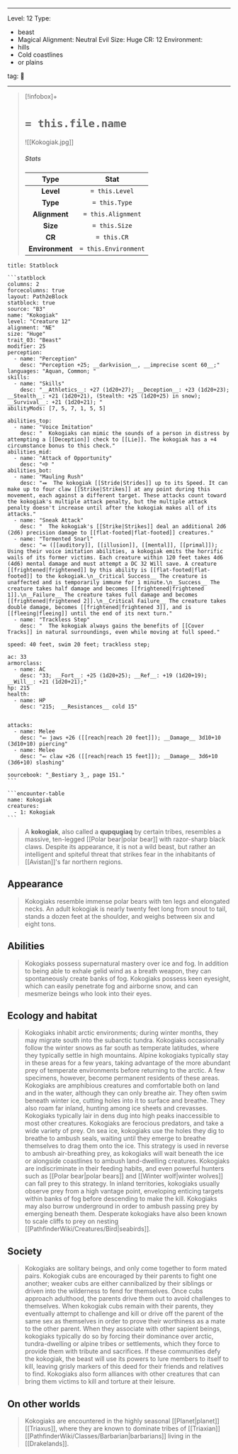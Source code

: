 
---


Level: 12
Type:
- beast
- Magical
Alignment: Neutral Evil
Size: Huge
CR: 12
Environment:
- hills
- Cold coastlines
- or plains


tag: 👹

---

> [!infobox]+
> #  `= this.file.name`
> ![[Kokogiak.jpg]]
> ##### Stats
> Type | Stat |
> :---:|:---:|
> **Level** | `= this.Level` |
> **Type** | `= this.Type` |
> **Alignment** | `= this.Alignment` |
> **Size** | `= this.Size` |
> **CR** | `= this.CR` |
> **Environment** | `= this.Environment` |




````ad-info
title: Statblock

```statblock
columns: 2
forcecolumns: true
layout: Path2eBlock
statblock: true
source: "B3"
name: "Kokogiak"
level: "Creature 12"
alignment: "NE"
size: "Huge"
trait_03: "Beast"
modifier: 25
perception:
  - name: "Perception"
    desc: "Perception +25; __darkvision__, __imprecise scent 60__;"
languages: "Aquan, Common; "
skills:
  - name: "Skills"
    desc: "__Athletics__: +27 (1d20+27); __Deception__: +23 (1d20+23); __Stealth__: +21 (1d20+21), (Stealth: +25 (1d20+25) in snow); __Survival__: +21 (1d20+21); "
abilityMods: [7, 5, 7, 1, 5, 5]

abilities_top:
  - name: "Voice Imitation"
    desc: "  Kokogiaks can mimic the sounds of a person in distress by attempting a [[Deception]] check to [[Lie]]. The kokogiak has a +4 circumstance bonus to this check."
abilities_mid:
  - name: "Attack of Opportunity"
    desc: "⬲ "
abilities_bot:
  - name: "Mauling Rush"
    desc: "⬽  The kokogiak [[Stride|Strides]] up to its Speed. It can make up to four claw [[Strike|Strikes]] at any point during this movement, each against a different target. These attacks count toward the kokogiak's multiple attack penalty, but the multiple attack penalty doesn't increase until after the kokogiak makes all of its attacks."
  - name: "Sneak Attack"
    desc: "  The kokogiak's [[Strike|Strikes]] deal an additional 2d6 (2d6) precision damage to [[flat-footed|flat-footed]] creatures."
  - name: "Tormented Snarl"
    desc: "⬺ ([[auditory]], [[illusion]], [[mental]], [[primal]]);  Using their voice imitation abilities, a kokogiak emits the horrific wails of its former victims. Each creature within 120 feet takes 4d6 (4d6) mental damage and must attempt a DC 32 Will save. A creature [[frightened|frightened]] by this ability is [[flat-footed|flat-footed]] to the kokogiak.\n__Critical Success__ The creature is unaffected and is temporarily immune for 1 minute.\n__Success__ The creature takes half damage and becomes [[frightened|frightened 1]].\n__Failure__ The creature takes full damage and becomes [[frightened|frightened 2]].\n__Critical Failure__ The creature takes double damage, becomes [[frightened|frightened 3]], and is [[fleeing|fleeing]] until the end of its next turn."
  - name: "Trackless Step"
    desc: "  The kokogiak always gains the benefits of [[Cover Tracks]] in natural surroundings, even while moving at full speed."

speed: 40 feet, swim 20 feet; trackless step;

ac: 33
armorclass:
  - name: AC
    desc: "33; __Fort__: +25 (1d20+25); __Ref__: +19 (1d20+19); __Will__: +21 (1d20+21);"
hp: 215
health:
  - name: HP
    desc: "215;  __Resistances__ cold 15"


attacks:
  - name: Melee
    desc: "⬻ jaws +26 ([[reach|reach 20 feet]]); __Damage__ 3d10+10 (3d10+10) piercing"
  - name: Melee
    desc: "⬻ claw +26 ([[reach|reach 15 feet]]); __Damage__ 3d6+10 (3d6+10) slashing"

sourcebook: "_Bestiary 3_, page 151."
```

```encounter-table
name: Kokogiak
creatures:
  - 1: Kokogiak
```

````



> A **kokogiak**, also called a **qupqugiaq** by certain tribes, resembles a massive, ten-legged [[Polar bear|polar bear]] with razor-sharp black claws. Despite its appearance, it is not a wild beast, but rather an intelligent and spiteful threat that strikes fear in the inhabitants of [[Avistan]]'s far northern regions.



## Appearance

> Kokogiaks resemble immense polar bears with ten legs and elongated necks. An adult kokogiak is nearly twenty feet long from snout to tail, stands a dozen feet at the shoulder, and weighs between six and eight tons.


## Abilities

> Kokogiaks possess supernatural mastery over ice and fog. In addition to being able to exhale gelid wind as a breath weapon, they can spontaneously create banks of fog. Kokogiaks possess keen eyesight, which can easily penetrate fog and airborne snow, and can mesmerize beings who look into their eyes.


## Ecology and habitat

> Kokogiaks inhabit arctic environments; during winter months, they may migrate south into the subarctic tundra. Kokogiaks occasionally follow the winter snows as far south as temperate latitudes, where they typically settle in high mountains. Alpine kokogiaks typically stay in these areas for a few years, taking advantage of the more abundant prey of temperate environments before returning to the arctic. A few specimens, however, become permanent residents of these areas.
> Kokogiaks are amphibious creatures and comfortable both on land and in the water, although they can only breathe air. They often swim beneath winter ice, cutting holes into it to surface and breathe. They also roam far inland, hunting among ice sheets and crevasses. Kokogiaks typically lair in dens dug into high peaks inaccessible to most other creatures.
> Kokogiaks are ferocious predators, and take a wide variety of prey. On sea ice, kokogiaks use the holes they dig to breathe to ambush seals, waiting until they emerge to breathe themselves to drag them onto the ice. This strategy is used in reverse to ambush air-breathing prey, as kokogiaks will wait beneath the ice or alongside coastlines to ambush land-dwelling creatures. Kokogiaks are indiscriminate in their feeding habits, and even powerful hunters such as [[Polar bear|polar bears]] and [[Winter wolf|winter wolves]] can fall prey to this strategy. In inland territories, kokogiaks usually observe prey from a high vantage point, enveloping enticing targets within banks of fog before descending to make the kill. Kokogiaks may also burrow underground in order to ambush passing prey by emerging beneath them. Desperate kokogiaks have also been known to scale cliffs to prey on nesting [[PathfinderWiki/Creatures/Bird|seabirds]].


## Society

> Kokogiaks are solitary beings, and only come together to form mated pairs. Kokogiak cubs are encouraged by their parents to fight one another; weaker cubs are either cannibalized by their siblings or driven into the wilderness to fend for themselves. Once cubs approach adulthood, the parents drive them out to avoid challenges to themselves. When kokogiak cubs remain with their parents, they eventually attempt to challenge and kill or drive off the parent of the same sex as themselves in order to prove their worthiness as a mate to the other parent.
> When they associate with other sapient beings, kokogiaks typically do so by forcing their dominance over arctic, tundra-dwelling or alpine tribes or settlements, which they force to provide them with tribute and sacrifices. If these communities defy the kokogiak, the beast will use its powers to lure members to itself to kill, leaving grisly markers of this deed for their friends and relatives to find. Kokogiaks also form alliances with other creatures that can bring them victims to kill and torture at their leisure.


## On other worlds

> Kokogiaks are encountered in the highly seasonal [[Planet|planet]] [[Triaxus]], where they are known to dominate tribes of [[Triaxian]] [[PathfinderWiki/Classes/Barbarian|barbarians]] living in the [[Drakelands]].









